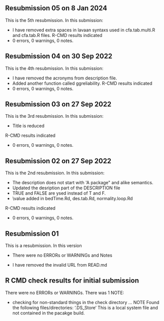 ## Resubmission 05 on 8 Jan 2024
This is the 5th resubmission. In this submission:
* I have removed extra spaces in lavaan syntaxs used in cfa.tab.multi.R and cfa.tab.R files.
R-CMD results indicated
* 0 errors, 0 warnings, 0 notes.



## Resubmission 04 on 30 Sep 2022
This is the 4th resubmission. In this submission:
* I have removed the acronyms from description file.
* Added another function called ggreliability.
R-CMD results indicated
* 0 errors, 0 warnings, 0 notes.


## Resubmission 03 on 27 Sep 2022
This is the 3rd resubmission. In this submission:
* Title is reduced 

R-CMD results indicated
* 0 errors, 0 warnings, 0 notes.




## Resubmission 02 on 27 Sep 2022
This is the 2nd resubmission. In this submission:
* The description does not start with 'A package" and alike semantics.
* Updated the desription part of the DESCRIPTION file
* TRUE and FALSE are ysed instead of T and F.
* \value added in bedTime.Rd, des.tab.Rd, normality.loop.Rd

R-CMD results indicated
* 0 errors, 0 warnings, 0 notes.




## Resubmission 01 
This is a resubmission. In this version 

* There were no ERRORs or WARNINGs and Notes

* I have removed the invalid URL from READ.md



## R CMD check results for initial submission
There were no ERRORs or WARNINGs. 
There was 1 NOTE:

* checking for non-standard things in the check directory ... NOTE
  Found the following files/directories:
    ‘.DS_Store’
This is a local system file and not contained in the pacakge build. 


